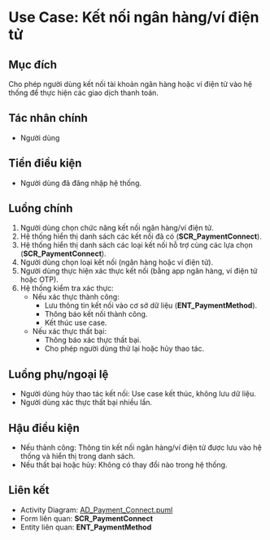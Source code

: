 # Use Case: Kết nối ngân hàng/ví điện tử

## Mục đích
Cho phép người dùng kết nối tài khoản ngân hàng hoặc ví điện tử vào hệ thống để thực hiện các giao dịch thanh toán.

## Tác nhân chính
- Người dùng

## Tiền điều kiện
- Người dùng đã đăng nhập hệ thống.

## Luồng chính
1. Người dùng chọn chức năng kết nối ngân hàng/ví điện tử.
2. Hệ thống hiển thị danh sách các kết nối đã có (**SCR_PaymentConnect**).
3. Hệ thống hiển thị danh sách các loại kết nối hỗ trợ cùng các lựa chọn (**SCR_PaymentConnect**).
4. Người dùng chọn loại kết nối (ngân hàng hoặc ví điện tử).
5. Người dùng thực hiện xác thực kết nối (bằng app ngân hàng, ví điện tử hoặc OTP).
6. Hệ thống kiểm tra xác thực:
   - Nếu xác thực thành công:
     - Lưu thông tin kết nối vào cơ sở dữ liệu (**ENT_PaymentMethod**).
     - Thông báo kết nối thành công.
     - Kết thúc use case.
   - Nếu xác thực thất bại:
     - Thông báo xác thực thất bại.
     - Cho phép người dùng thử lại hoặc hủy thao tác.

## Luồng phụ/ngoại lệ
- Người dùng hủy thao tác kết nối: Use case kết thúc, không lưu dữ liệu.
- Người dùng xác thực thất bại nhiều lần.

## Hậu điều kiện
- Nếu thành công: Thông tin kết nối ngân hàng/ví điện tử được lưu vào hệ thống và hiển thị trong danh sách.
- Nếu thất bại hoặc hủy: Không có thay đổi nào trong hệ thống.

## Liên kết
- Activity Diagram: [AD_Payment_Connect.puml](AD_Payment_Connect.puml)
- Form liên quan: **SCR_PaymentConnect**
- Entity liên quan: **ENT_PaymentMethod**
